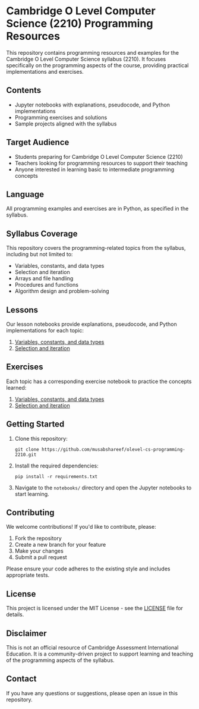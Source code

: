 # Cambridge O Level Computer Science (2210) Programming Resources

This repository contains programming resources and examples for the Cambridge O Level Computer Science syllabus (2210). It focuses specifically on the programming aspects of the course, providing practical implementations and exercises.

## Contents

- Jupyter notebooks with explanations, pseudocode, and Python implementations
- Programming exercises and solutions
- Sample projects aligned with the syllabus

## Target Audience

- Students preparing for Cambridge O Level Computer Science (2210)
- Teachers looking for programming resources to support their teaching
- Anyone interested in learning basic to intermediate programming concepts

## Language

All programming examples and exercises are in Python, as specified in the syllabus.

## Syllabus Coverage

This repository covers the programming-related topics from the syllabus, including but not limited to:

- Variables, constants, and data types
- Selection and iteration
- Arrays and file handling
- Procedures and functions
- Algorithm design and problem-solving

## Lessons

Our lesson notebooks provide explanations, pseudocode, and Python implementations for each topic:

1. [Variables, constants, and data types](./notebooks/01-variables-constants-datatypes.ipynb)
2. [Selection and iteration](./notebooks/02-selection-iteration.ipynb)

## Exercises

Each topic has a corresponding exercise notebook to practice the concepts learned:

1. [Variables, constants, and data types](./exercises/01-variables-constants-datatypes-exercise.ipynb)
2. [Selection and iteration](./exercises/02-selection-iteration-exercise.ipynb)

## Getting Started

1. Clone this repository:
   ```
   git clone https://github.com/musabshareef/olevel-cs-programming-2210.git
   ```

2. Install the required dependencies:
   ```
   pip install -r requirements.txt
   ```

3. Navigate to the `notebooks/` directory and open the Jupyter notebooks to start learning.

## Contributing

We welcome contributions! If you'd like to contribute, please:

1. Fork the repository
2. Create a new branch for your feature
3. Make your changes
4. Submit a pull request

Please ensure your code adheres to the existing style and includes appropriate tests.

## License

This project is licensed under the MIT License - see the [LICENSE](LICENSE) file for details.

## Disclaimer

This is not an official resource of Cambridge Assessment International Education. It is a community-driven project to support learning and teaching of the programming aspects of the syllabus.

## Contact

If you have any questions or suggestions, please open an issue in this repository.